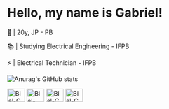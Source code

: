 # Hello, my name is Gabriel!

👤 | 20y, JP - PB

📚 | Studying Electrical Engineering - IFPB

⚡ | Electrical Technician - IFPB

![Anurag's GitHub stats](https://github-readme-stats.vercel.app/api?username=NWYxGabriel&theme=shadow_red&show_icons=true)

<img align="center" alt="Biel-C" height="30" width="40" src="https://cdn.jsdelivr.net/gh/devicons/devicon/icons/c/c-original.svg" /> <img align="center" alt="Biel-CSS" height="30" width="40" src="https://cdn.jsdelivr.net/gh/devicons/devicon/icons/cplusplus/cplusplus-original.svg" /> <img align="center" alt="Biel-C" height="30" width="40" src="https://cdn.jsdelivr.net/gh/devicons/devicon/icons/arduino/arduino-original.svg" /> <img align="center" alt="Biel-C" height="30" width="40" src="https://cdn.jsdelivr.net/gh/devicons/devicon/icons/electron/electron-original.svg" />
